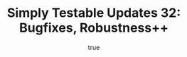 ---
layout: default
title: "Simply Testable Updates 32: Bugfixes, Robustness++"
author:
    name: Jon Cram
    url: https://github.com/webignition
newsletter:
    issue_number: 32nd
    url: https://us5.campaign-archive2.com/?u=ac75e33d993d2b502e333ddd0&amp;id=3956968029
    closing_sentence: Expect the next newsletter in a week from now on March 27.
    highlights:
        - Many bugs fixed
        - Tools put in place on the worker applications to re-queue stalled and failed tests
---